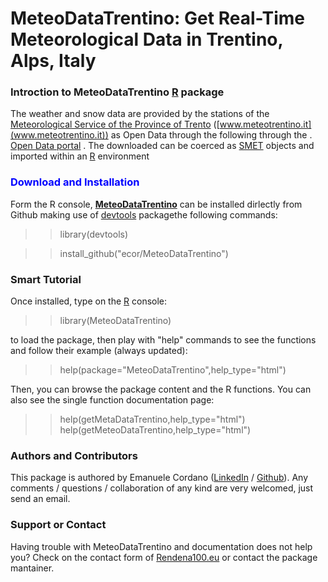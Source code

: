 # MeteoDataTrentino: Get Real-Time Meteorological Data in Trentino, Alps, Italy


### Introction to MeteoDataTrentino [R](https://www.r-project.org/) package

The weather and snow data are provided by the stations of the [Meteorological Service of the Province of Trento](www.meteotrentino.it) ([www.meteotrentino.it](www.meteotrentino.it)) as Open Data through the following through the . [Open Data portal](http://dati.trentino.it/group/cat-meteo) . The downloaded can be coerced as [SMET](https://cran.r-project.org/web/packages/RSMET/index.html) objects and imported within an [R](https://www.r-project.org/) environment  

### <a name="installation"></a><font color="#0000ff">Download and Installation</font>

Form the R console, **<u>MeteoDataTrentino</u>** can be installed dirlectly from Github making use of [devtools](https://cran.r-project.org/web/packages/devtools/index.html) packagethe following commands:


> >library(devtools)

> >install_github("ecor/MeteoDataTrentino")



###   Smart Tutorial

Once installed, type on the [R](https://www.r-project.org/) console: 

> >library(MeteoDataTrentino) 

to load the package, then play with "help" commands to see the functions and follow their example (always updated):

>  >help(package="MeteoDataTrentino",help_type="html")

Then, you can browse the package content and the R functions. You can also see the single function documentation page: 

> >help(getMetaDataTrentino,help_type="html")
> >help(getMeteoDataTrentino,help_type="html")


###  Authors and Contributors

This package is authored by Emanuele Cordano ([LinkedIn](https://www.linkedin.com/in/emanuele-cordano-31995333) / [Github](https://github.com/ecor)). Any comments / questions / collaboration of any kind are very welcomed, just send an email.

### Support or Contact

Having trouble with MeteoDataTrentino and documentation does not help you? Check on the contact form of [Rendena100.eu](https://www.rendena100.eu/) or contact the package mantainer.


